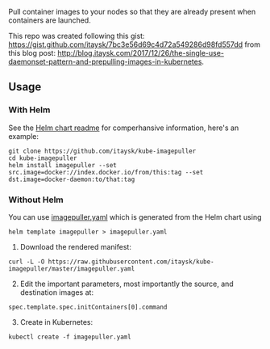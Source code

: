 Pull container images to your nodes so that they are already present when containers are launched.

This repo was created following this gist: https://gist.github.com/itaysk/7bc3e56d69c4d72a549286d98fd557dd from this blog post: http://blog.itaysk.com/2017/12/26/the-single-use-daemonset-pattern-and-prepulling-images-in-kubernetes.

## Usage

### With Helm
See the [Helm chart readme](/imagepuller/Readme.md) for comperhansive information, here's an example:

```
git clone https://github.com/itaysk/kube-imagepuller
cd kube-imagepuller
helm install imagepuller --set src.image=docker://index.docker.io/from/this:tag --set dst.image=docker-daemon:to/that:tag
```

### Without Helm
You can use [imagepuller.yaml](imagepuller.yaml) which is generated from the Helm chart using

```
helm template imagepuller > imagepuller.yaml
```

1. Download the rendered manifest:

```
curl -L -O https://raw.githubusercontent.com/itaysk/kube-imagepuller/master/imagepuller.yaml
```

2. Edit the important parameters, most importantly the source, and destination images at:

```
spec.template.spec.initContainers[0].command
```

3. Create in Kubernetes:

```
kubectl create -f imagepuller.yaml
```
